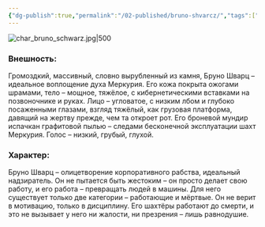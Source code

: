 ```yaml
---
{"dg-publish":true,"permalink":"/02-published/bruno-shvarcz/","tags":["личность"]}
---
```


![char_bruno_schwarz.jpg|500](/img/user/09.%20files/char_bruno_schwarz.jpg)
### Внешность:  
Громоздкий, массивный, словно вырубленный из камня, Бруно Шварц – идеальное воплощение духа Меркурия. Его кожа покрыта ожогами шрамами, тело – мощное, тяжёлое, с кибернетическими вставками на позвоночнике и руках. Лицо – угловатое, с низким лбом и глубоко посаженными глазами, взгляд тяжёлый, как грузовая платформа, давящий на жертву прежде, чем та откроет рот. Его броневой мундир испачкан графитовой пылью – следами бесконечной эксплуатации шахт Меркурия. Голос – низкий, грубый, глухой.

### Характер:  
Бруно Шварц – олицетворение корпоративного рабства, идеальный надзиратель. Он не пытается быть жестоким – он просто делает свою работу, и его работа – превращать людей в машины. Для него существует только две категории – работающие и мёртвые. Он не верит в мотивацию, только в дисциплину. Его шахтёры работают до смерти, и это не вызывает у него ни жалости, ни презрения – лишь равнодушие.